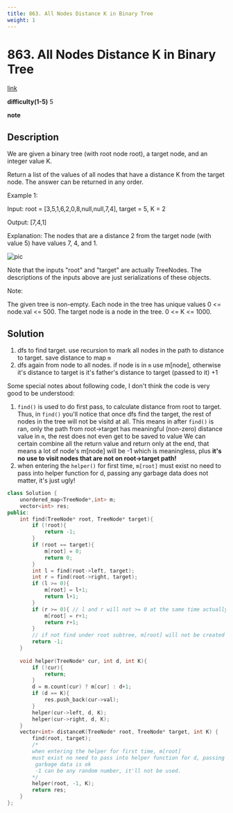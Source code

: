 ```yaml
---
title: 863. All Nodes Distance K in Binary Tree
weight: 1
---
```

# 863. All Nodes Distance K in Binary Tree
[link](https://leetcode.com/problems/all-nodes-distance-k-in-binary-tree/)

**difficulty(1-5)**
5

**note**

## Description
We are given a binary tree (with root node root), a target node, and an integer value K.

Return a list of the values of all nodes that have a distance K from the target node.  The answer can be returned in any order.

 

Example 1:

Input: root = [3,5,1,6,2,0,8,null,null,7,4], target = 5, K = 2

Output: [7,4,1]

Explanation: 
The nodes that are a distance 2 from the target node (with value 5)
have values 7, 4, and 1.

![pic](https://s3-lc-upload.s3.amazonaws.com/uploads/2018/06/28/sketch0.pngx)

Note that the inputs "root" and "target" are actually TreeNodes.
The descriptions of the inputs above are just serializations of these objects.
 

Note:

The given tree is non-empty.
Each node in the tree has unique values 0 <= node.val <= 500.
The target node is a node in the tree.
0 <= K <= 1000.

## Solution
1. dfs to find target. use recursion to mark all nodes in the path to distance to target. save distance to map `m`
2. dfs again from node to all nodes. if node is in `m` use m[node], otherwise it's distance to target is it's father's distance to target (passed to it) +1 

Some special notes about following code, I don't think the code is very good to be understood:
1. `find()` is used to do first pass, to calculate distance from root to target.
   Thus, in `find()` you'll notice that once dfs find the target, the rest of nodes in the tree will not be visitd at all. This means in after `find()` is ran, only the path from root->target has meaningful (non-zero) distance value in `m`, the rest does not even get to be saved to value
   We can certain combine all the return value and return only at the end, that means a lot of node's m[node] will be -1 which is meaningless, plus **it's no use to visit nodes that are not on root->target path!**
2. when entering the `helper()` for first time, `m[root]` must exist no need to pass into helper function for d, passing any garbage data does not matter, it's just ugly!

```c++
class Solution {
    unordered_map<TreeNode*,int> m; 
    vector<int> res;
public:
    int find(TreeNode* root, TreeNode* target){
        if (!root){
            return -1;
        }
        if (root == target){
            m[root] = 0;
            return 0;
        }
        int l = find(root->left, target);
        int r = find(root->right, target);
        if (l >= 0){
            m[root] = l+1;
            return l+1;
        }
        if (r >= 0){ // l and r will not >= 0 at the same time actually
            m[root] = r+1;
            return r+1;
        }
        // if not find under root subtree, m[root] will not be created
        return -1;
    }
    
    void helper(TreeNode* cur, int d, int K){
        if (!cur){
            return;
        }
        d = m.count(cur) ? m[cur] : d+1;
        if (d == K){
            res.push_back(cur->val);
        }
        helper(cur->left, d, K);
        helper(cur->right, d, K);        
    }
    vector<int> distanceK(TreeNode* root, TreeNode* target, int K) {
        find(root, target);
        /* 
        when entering the helper for first time, m[root] 
        must exist no need to pass into helper function for d, passing any
         garbage data is ok
         -1 can be any random number, it'll not be used.
        */
        helper(root, -1, K); 
        return res;
    }
};
```



